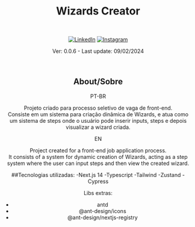 <div align="center" markdown="1">

# Wizards Creator

<br>

[![LinkedIn](https://img.shields.io/badge/LinkedIn-000?style=for-the-badge&logo=linkedin&logoColor=0E76A8)](https://www.linkedin.com/in/arthurcorream/)
[![Instagram](https://img.shields.io/badge/Instagram-000?style=for-the-badge&logo=instagram)](https://www.instagram.com/arthurcoorea/)

Ver: 0.0.6 - Last update: 09/02/2024

<br>

</div>

<div align="center" markdown="1">

## About/Sobre

PT-BR<br>

Projeto criado para processo seletivo de vaga de front-end.
<br>
Consiste em um sistema para criação dinâmica de Wizards, e atua como um sistema de steps onde o usuário pode inserir inputs, steps e depois visualizar a wizard criada.
<br>

EN<br>

Project created for a front-end job application process.
<br>
It consists of a system for dynamic creation of Wizards, acting as a step system where the user can input steps and then view the created wizard.

</div>

<div align="center" markdown="1">
##Tecnologias utilizadas:
-Next.js 14
-Typescript
-Tailwind
-Zustand
-Cypress

Libs extras:
- antd
- @ant-design/icons
- @ant-design/nextjs-registry
</div>